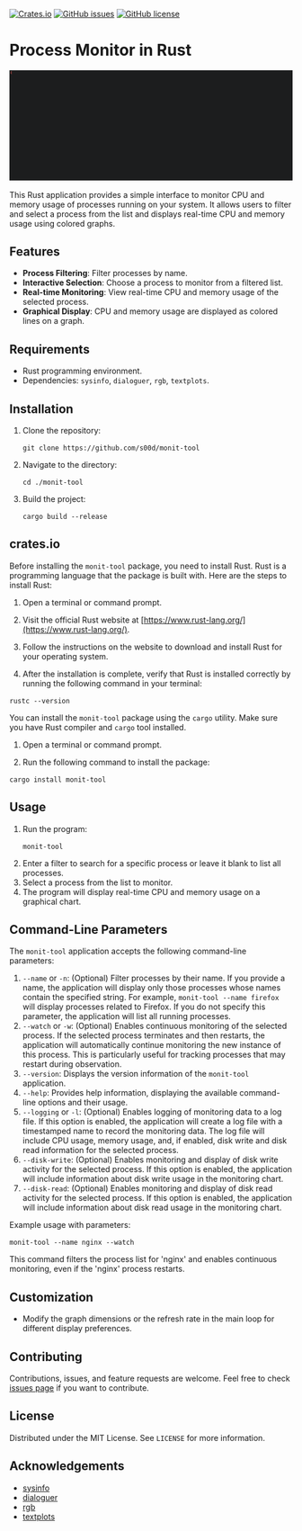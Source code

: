 [![Crates.io](https://img.shields.io/crates/v/monit-tool.svg)](https://crates.io/crates/monit-tool)
[![GitHub issues](https://img.shields.io/github/issues/s00d/monit-tool.svg)](https://github.com/s00d/monit-tool/issues)
[![GitHub license](https://img.shields.io/github/license/s00d/monit-tool.svg)](https://github.com/s00d/monit-tool/blob/main/LICENSE)

# Process Monitor in Rust

![img](https://github.com/s00d/monit-tool/blob/main/assets/main1.gif?raw=true)

This Rust application provides a simple interface to monitor CPU and memory usage of processes running on your system. It allows users to filter and select a process from the list and displays real-time CPU and memory usage using colored graphs.

## Features

- **Process Filtering**: Filter processes by name.
- **Interactive Selection**: Choose a process to monitor from a filtered list.
- **Real-time Monitoring**: View real-time CPU and memory usage of the selected process.
- **Graphical Display**: CPU and memory usage are displayed as colored lines on a graph.

## Requirements

- Rust programming environment.
- Dependencies: `sysinfo`, `dialoguer`, `rgb`, `textplots`.

## Installation

1. Clone the repository:
   ```
   git clone https://github.com/s00d/monit-tool
   ```
2. Navigate to the directory:
   ```
   cd ./monit-tool
   ```
3. Build the project:
   ```
   cargo build --release
   ```

## crates.io

Before installing the `monit-tool` package, you need to install Rust. Rust is a programming language that the package is built with. Here are the steps to install Rust:

1. Open a terminal or command prompt.

2. Visit the official Rust website at [https://www.rust-lang.org/](https://www.rust-lang.org/).

3. Follow the instructions on the website to download and install Rust for your operating system.

4. After the installation is complete, verify that Rust is installed correctly by running the following command in your terminal:

```shell
rustc --version
```

You can install the `monit-tool` package using the `cargo` utility. Make sure you have Rust compiler and `cargo` tool installed.

1. Open a terminal or command prompt.

2. Run the following command to install the package:

```shell
cargo install monit-tool
```

## Usage

1. Run the program:
   ```
   monit-tool
   ```
2. Enter a filter to search for a specific process or leave it blank to list all processes.
3. Select a process from the list to monitor.
4. The program will display real-time CPU and memory usage on a graphical chart.

## Command-Line Parameters

The `monit-tool` application accepts the following command-line parameters:

1. `--name` or `-n`: (Optional) Filter processes by their name. If you provide a name, the application will display only those processes whose names contain the specified string. For example, `monit-tool --name firefox` will display processes related to Firefox. If you do not specify this parameter, the application will list all running processes.
2. `--watch` or `-w`: (Optional) Enables continuous monitoring of the selected process. If the selected process terminates and then restarts, the application will automatically continue monitoring the new instance of this process. This is particularly useful for tracking processes that may restart during observation.
3. `--version`: Displays the version information of the `monit-tool` application.
4. `--help`: Provides help information, displaying the available command-line options and their usage.
5. `--logging` or `-l`: (Optional) Enables logging of monitoring data to a log file. If this option is enabled, the application will create a log file with a timestamped name to record the monitoring data. The log file will include CPU usage, memory usage, and, if enabled, disk write and disk read information for the selected process.
6. `--disk-write`: (Optional) Enables monitoring and display of disk write activity for the selected process. If this option is enabled, the application will include information about disk write usage in the monitoring chart.
7. `--disk-read`: (Optional) Enables monitoring and display of disk read activity for the selected process. If this option is enabled, the application will include information about disk read usage in the monitoring chart.

Example usage with parameters:

```shell
monit-tool --name nginx --watch
```

This command filters the process list for 'nginx' and enables continuous monitoring, even if the 'nginx' process restarts.

## Customization

- Modify the graph dimensions or the refresh rate in the main loop for different display preferences.

## Contributing

Contributions, issues, and feature requests are welcome. Feel free to check [issues page](link-to-issues-page) if you want to contribute.

## License

Distributed under the MIT License. See `LICENSE` for more information.

## Acknowledgements

- [sysinfo](https://crates.io/crates/sysinfo)
- [dialoguer](https://crates.io/crates/dialoguer)
- [rgb](https://crates.io/crates/rgb)
- [textplots](https://crates.io/crates/textplots)
